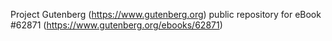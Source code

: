 Project Gutenberg (https://www.gutenberg.org) public repository for
eBook #62871 (https://www.gutenberg.org/ebooks/62871)
